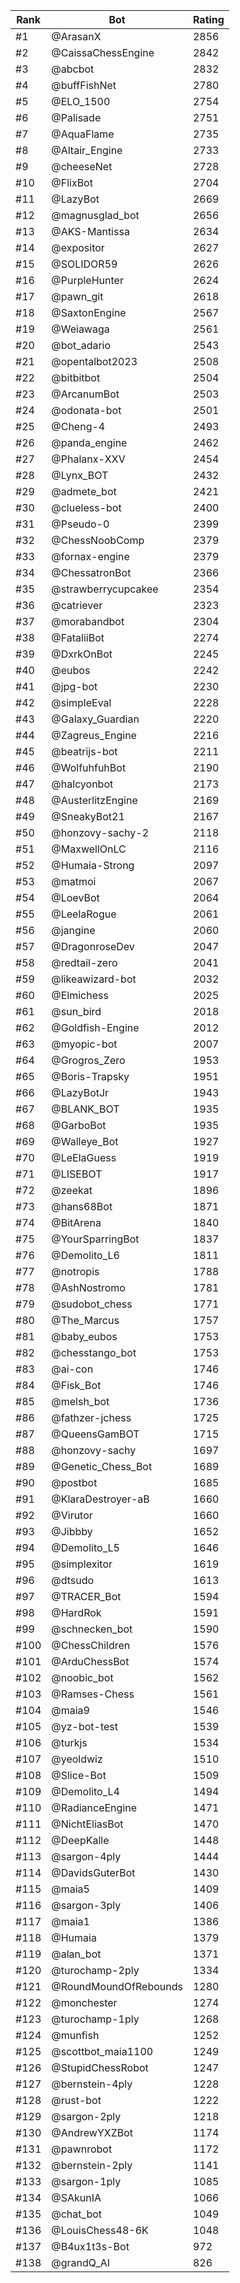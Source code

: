 Rank|Bot|Rating
---|---|---
#1|@ArasanX|2856
#2|@CaissaChessEngine|2842
#3|@abcbot|2832
#4|@buffFishNet|2780
#5|@ELO_1500|2754
#6|@Palisade|2751
#7|@AquaFlame|2735
#8|@Altair_Engine|2733
#9|@cheeseNet|2728
#10|@FlixBot|2704
#11|@LazyBot|2669
#12|@magnusglad_bot|2656
#13|@AKS-Mantissa|2634
#14|@expositor|2627
#15|@SOLIDOR59|2626
#16|@PurpleHunter|2624
#17|@pawn_git|2618
#18|@SaxtonEngine|2567
#19|@Weiawaga|2561
#20|@bot_adario|2543
#21|@opentalbot2023|2508
#22|@bitbitbot|2504
#23|@ArcanumBot|2503
#24|@odonata-bot|2501
#25|@Cheng-4|2493
#26|@panda_engine|2462
#27|@Phalanx-XXV|2454
#28|@Lynx_BOT|2432
#29|@admete_bot|2421
#30|@clueless-bot|2400
#31|@Pseudo-0|2399
#32|@ChessNoobComp|2379
#33|@fornax-engine|2379
#34|@ChessatronBot|2366
#35|@strawberrycupcakee|2354
#36|@catriever|2323
#37|@morabandbot|2304
#38|@FataliiBot|2274
#39|@DxrkOnBot|2245
#40|@eubos|2242
#41|@jpg-bot|2230
#42|@simpleEval|2228
#43|@Galaxy_Guardian|2220
#44|@Zagreus_Engine|2216
#45|@beatrijs-bot|2211
#46|@WolfuhfuhBot|2190
#47|@halcyonbot|2173
#48|@AusterlitzEngine|2169
#49|@SneakyBot21|2167
#50|@honzovy-sachy-2|2118
#51|@MaxwellOnLC|2116
#52|@Humaia-Strong|2097
#53|@matmoi|2067
#54|@LoevBot|2064
#55|@LeelaRogue|2061
#56|@jangine|2060
#57|@DragonroseDev|2047
#58|@redtail-zero|2041
#59|@likeawizard-bot|2032
#60|@Elmichess|2025
#61|@sun_bird|2018
#62|@Goldfish-Engine|2012
#63|@myopic-bot|2007
#64|@Grogros_Zero|1953
#65|@Boris-Trapsky|1951
#66|@LazyBotJr|1943
#67|@BLANK_BOT|1935
#68|@GarboBot|1935
#69|@Walleye_Bot|1927
#70|@LeElaGuess|1919
#71|@LISEBOT|1917
#72|@zeekat|1896
#73|@hans68Bot|1871
#74|@BitArena|1840
#75|@YourSparringBot|1837
#76|@Demolito_L6|1811
#77|@notropis|1788
#78|@AshNostromo|1781
#79|@sudobot_chess|1771
#80|@The_Marcus|1757
#81|@baby_eubos|1753
#82|@chesstango_bot|1753
#83|@ai-con|1746
#84|@Fisk_Bot|1746
#85|@melsh_bot|1736
#86|@fathzer-jchess|1725
#87|@QueensGamBOT|1715
#88|@honzovy-sachy|1697
#89|@Genetic_Chess_Bot|1689
#90|@postbot|1685
#91|@KlaraDestroyer-aB|1660
#92|@Virutor|1660
#93|@Jibbby|1652
#94|@Demolito_L5|1646
#95|@simplexitor|1619
#96|@dtsudo|1613
#97|@TRACER_Bot|1594
#98|@HardRok|1591
#99|@schnecken_bot|1590
#100|@ChessChildren|1576
#101|@ArduChessBot|1574
#102|@noobic_bot|1562
#103|@Ramses-Chess|1561
#104|@maia9|1546
#105|@yz-bot-test|1539
#106|@turkjs|1534
#107|@yeoldwiz|1510
#108|@Slice-Bot|1509
#109|@Demolito_L4|1494
#110|@RadianceEngine|1471
#111|@NichtEliasBot|1470
#112|@DeepKalle|1448
#113|@sargon-4ply|1444
#114|@DavidsGuterBot|1430
#115|@maia5|1409
#116|@sargon-3ply|1406
#117|@maia1|1386
#118|@Humaia|1379
#119|@alan_bot|1371
#120|@turochamp-2ply|1334
#121|@RoundMoundOfRebounds|1280
#122|@monchester|1274
#123|@turochamp-1ply|1268
#124|@munfish|1252
#125|@scottbot_maia1100|1249
#126|@StupidChessRobot|1247
#127|@bernstein-4ply|1228
#128|@rust-bot|1222
#129|@sargon-2ply|1218
#130|@AndrewYXZBot|1174
#131|@pawnrobot|1172
#132|@bernstein-2ply|1141
#133|@sargon-1ply|1085
#134|@SAkunIA|1066
#135|@chat_bot|1049
#136|@LouisChess48-6K|1048
#137|@B4ux1t3s-Bot|972
#138|@grandQ_AI|826
